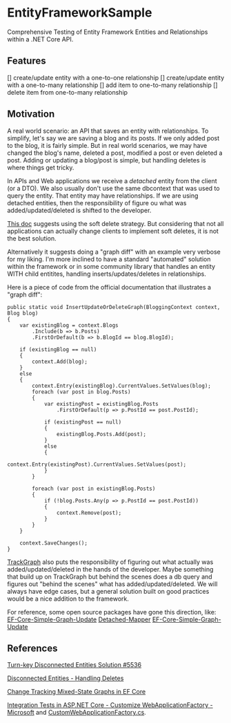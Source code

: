 # EntityFrameworkSample

Comprehensive Testing of Entity Framework Entities and Relationships within a .NET Core API.

## Features

[] create/update entity with a one-to-one relationship
[] create/update entity with a one-to-many relationship
[] add item to one-to-many relationship
[] delete item from one-to-many relationship

## Motivation

A real world scenario: an API that saves an entity with relationships. To simplify, let's say we are saving a blog and its posts. If we only added post to the blog, it is fairly simple. But in real world scenarios, we may have changed the blog's name, deleted a post, modified a post or even deleted a post. Adding or updating a blog/post is simple, but handling deletes is where things get tricky.

In APIs and Web applications we receive a *detached* entity from the client (or a DTO). We also usually don't use the same dbcontext that was used to query the entity. That entity may have relationships. If we are using detached entities, then the responsibility of figure ou what was added/updated/deleted is shifted to the developer.

[This doc](https://learn.microsoft.com/en-us/ef/core/saving/disconnected-entities#handling-deletes) suggests using the soft delete strategy. But considering that not all applications can actually change clients to implement soft deletes, it is not the best solution.

Alternatively it suggests doing a "graph diff" with an example very verbose for my liking. I'm more inclined to have a standard "automated" solution within the framework or in some community library that handles an entity WITH child entitites, handling inserts/updates/deletes in relationships.

Here is a piece of code from the official documentation that illustrates a "graph diff":
```
public static void InsertUpdateOrDeleteGraph(BloggingContext context, Blog blog)
{
    var existingBlog = context.Blogs
        .Include(b => b.Posts)
        .FirstOrDefault(b => b.BlogId == blog.BlogId);

    if (existingBlog == null)
    {
        context.Add(blog);
    }
    else
    {
        context.Entry(existingBlog).CurrentValues.SetValues(blog);
        foreach (var post in blog.Posts)
        {
            var existingPost = existingBlog.Posts
                .FirstOrDefault(p => p.PostId == post.PostId);

            if (existingPost == null)
            {
                existingBlog.Posts.Add(post);
            }
            else
            {
                context.Entry(existingPost).CurrentValues.SetValues(post);
            }
        }

        foreach (var post in existingBlog.Posts)
        {
            if (!blog.Posts.Any(p => p.PostId == post.PostId))
            {
                context.Remove(post);
            }
        }
    }

    context.SaveChanges();
}
```

[TrackGraph](https://learn.microsoft.com/en-us/ef/core/saving/disconnected-entities#trackgraph) also puts the responsibility of figuring out what actually was added/updated/deleted in the hands of the developer. Maybe something that build up on TrackGraph but behind the scenes does a db query and figures out "behind the scenes" what has added/updated/deleted. We will always have edge cases, but a general solution built on good practices would be a nice addition to the framework.

For reference, some open source packages have gone this direction, like:
[EF-Core-Simple-Graph-Update](https://github.com/WahidBitar/EF-Core-Simple-Graph-Update)
[Detached-Mapper](https://github.com/leonardoporro/Detached-Mapper)
[EF-Core-Simple-Graph-Update](https://github.com/WahidBitar/EF-Core-Simple-Graph-Update/blob/f71a103bda2593b85bd6415374a13f9eacc08394/src/Diwink.Extensions.EntityFrameworkCore/DbContextExtensions.cs#L40C46-L40C46)

## References

[Turn-key Disconnected Entities Solution #5536](https://github.com/dotnet/efcore/issues/5536)

[Disconnected Entities - Handling Deletes](https://learn.microsoft.com/en-us/ef/core/saving/disconnected-entities#handling-deletes)

[Change Tracking Mixed-State Graphs in EF Core](https://www.codemag.com/Article/2205041/Change-Tracking-Mixed-State-Graphs-in-EF-Core)

[Integration Tests in ASP.NET Core - Customize WebApplicationFactory - Microsoft](https://learn.microsoft.com/en-us/aspnet/core/test/integration-tests?view=aspnetcore-7.0#customize-webapplicationfactory) and [CustomWebApplicationFactory.cs](https://github.com/dotnet/AspNetCore.Docs.Samples/blob/main/test/integration-tests/IntegrationTestsSample/tests/RazorPagesProject.Tests/CustomWebApplicationFactory.cs).
